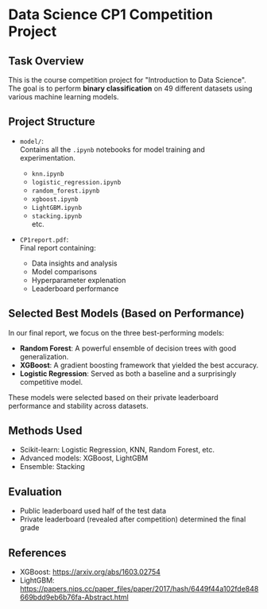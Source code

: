 # Data Science CP1 Competition Project

##  Task Overview
This is the course competition project for "Introduction to Data Science".  
The goal is to perform **binary classification** on 49 different datasets using various machine learning models.

##  Project Structure

- `model/`:  
  Contains all the `.ipynb` notebooks for model training and experimentation.  
  - `knn.ipynb`
  - `logistic_regression.ipynb`
  - `random_forest.ipynb`
  - `xgboost.ipynb`
  - `LightGBM.ipynb`
  - `stacking.ipynb`  
  etc.

- `CP1report.pdf`:  
  Final report containing:
  - Data insights and analysis
  - Model comparisons
  - Hyperparameter explenation
  - Leaderboard performance

## Selected Best Models (Based on Performance)

In our final report, we focus on the three best-performing models:
- **Random Forest**: A powerful ensemble of decision trees with good generalization.
- **XGBoost**: A gradient boosting framework that yielded the best accuracy.
- **Logistic Regression**: Served as both a baseline and a surprisingly competitive model.

These models were selected based on their private leaderboard performance and stability across datasets.


##  Methods Used
- Scikit-learn: Logistic Regression, KNN, Random Forest, etc.
- Advanced models: XGBoost, LightGBM
- Ensemble: Stacking

##  Evaluation
- Public leaderboard used half of the test data
- Private leaderboard (revealed after competition) determined the final grade


##  References
- XGBoost: https://arxiv.org/abs/1603.02754  
- LightGBM: https://papers.nips.cc/paper_files/paper/2017/hash/6449f44a102fde848669bdd9eb6b76fa-Abstract.html  
